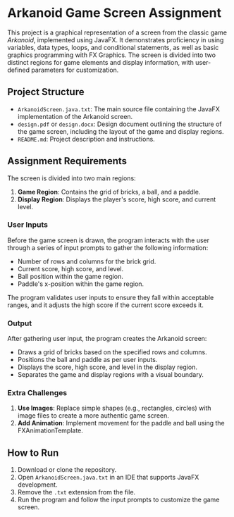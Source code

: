 # Arkanoid Game Screen Assignment

This project is a graphical representation of a screen from the classic game *Arkanoid*, implemented using JavaFX. It demonstrates proficiency in using variables, data types, loops, and conditional statements, as well as basic graphics programming with FX Graphics. The screen is divided into two distinct regions for game elements and display information, with user-defined parameters for customization.

## Project Structure

- `ArkanoidScreen.java.txt`: The main source file containing the JavaFX implementation of the Arkanoid screen.
- `design.pdf` or `design.docx`: Design document outlining the structure of the game screen, including the layout of the game and display regions.
- `README.md`: Project description and instructions.

## Assignment Requirements

The screen is divided into two main regions:
1. **Game Region**: Contains the grid of bricks, a ball, and a paddle.
2. **Display Region**: Displays the player's score, high score, and current level.

### User Inputs

Before the game screen is drawn, the program interacts with the user through a series of input prompts to gather the following information:
- Number of rows and columns for the brick grid.
- Current score, high score, and level.
- Ball position within the game region.
- Paddle's x-position within the game region.

The program validates user inputs to ensure they fall within acceptable ranges, and it adjusts the high score if the current score exceeds it.

### Output

After gathering user input, the program creates the Arkanoid screen:
- Draws a grid of bricks based on the specified rows and columns.
- Positions the ball and paddle as per user inputs.
- Displays the score, high score, and level in the display region.
- Separates the game and display regions with a visual boundary.

### Extra Challenges

1. **Use Images**: Replace simple shapes (e.g., rectangles, circles) with image files to create a more authentic game screen.
2. **Add Animation**: Implement movement for the paddle and ball using the FXAnimationTemplate.

## How to Run

1. Download or clone the repository.
2. Open `ArkanoidScreen.java.txt` in an IDE that supports JavaFX development.
3. Remove the `.txt` extension from the file.
4. Run the program and follow the input prompts to customize the game screen.
